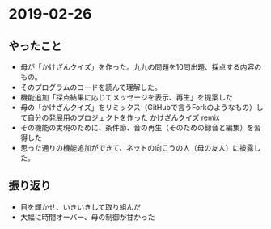 # 2019-02-26

## やったこと
- 母が「かけざんクイズ」を作った。九九の問題を10問出題、採点する内容のもの。
- そのプログラムのコードを読んで理解した。
- 機能追加「採点結果に応じてメッセージを表示、再生」を提案した
- 母の「かけざんクイズ」をリミックス（GitHubで言うForkのようなもの）して自分の発展用のプロジェクトを作った [かけざんクイズ remix](https://scratch.mit.edu/projects/289516563/)
- その機能の実現のために、条件節、音の再生（そのための録音と編集）を習得した
- 思った通りの機能追加ができて、ネットの向こうの人（母の友人）に披露した。

## 振り返り
- 目を輝かせ、いきいきして取り組んだ
- 大幅に時間オーバー、母の制御が甘かった
